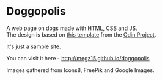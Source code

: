 # Doggopolis
A web page on dogs made with HTML, CSS and JS.<br>
The design is based on [this template](https://cdn.statically.io/gh/TheOdinProject/curriculum/main/foundations/html_css/project/odin-project.png) from the [Odin Project](https://www.theodinproject.com).

It's just a sample site.

You can visit it here - http://megz15.github.io/doggopolis

Images gathered from Icons8, FreePik and Google Images.